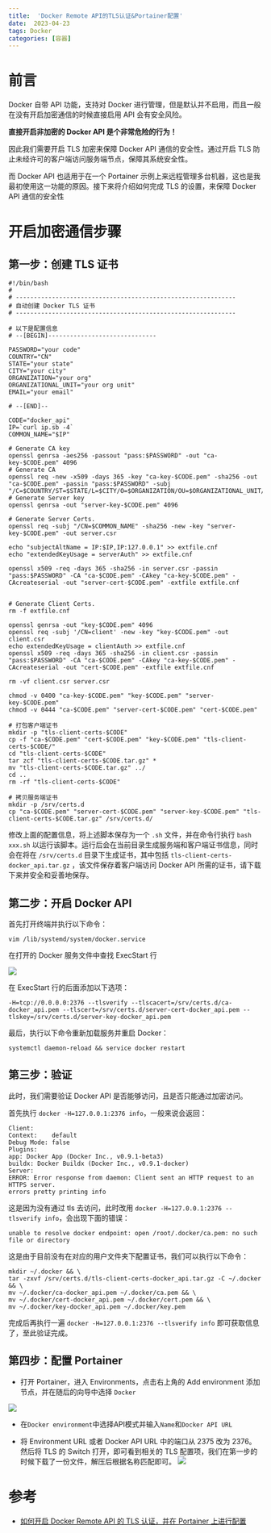 ```yaml
---
title:  'Docker Remote API的TLS认证&Portainer配置'
date:  2023-04-23
tags: Docker
categories: [容器]
---
```


# 前言

Docker 自带 API 功能，支持对 Docker 进行管理，但是默认并不启用，而且一般在没有开启加密通信的时候直接启用 API 会有安全风险。

**直接开启非加密的 Docker API 是个非常危险的行为！**

因此我们需要开启 TLS 加密来保障 Docker API 通信的安全性。通过开启 TLS 防止未经许可的客户端访问服务端节点，保障其系统安全性。

而 Docker API 也适用于在一个 Portainer 示例上来远程管理多台机器，这也是我最初使用这一功能的原因。接下来将介绍如何完成 TLS 的设置，来保障 Docker API 通信的安全性


# 开启加密通信步骤
## 第一步：创建 TLS 证书

```
#!/bin/bash
# 
# -------------------------------------------------------------
# 自动创建 Docker TLS 证书
# -------------------------------------------------------------

# 以下是配置信息
# --[BEGIN]------------------------------

PASSWORD="your code"
COUNTRY="CN"
STATE="your state"
CITY="your city"
ORGANIZATION="your org"
ORGANIZATIONAL_UNIT="your org unit"
EMAIL="your email"

# --[END]--

CODE="docker_api"
IP=`curl ip.sb -4`
COMMON_NAME="$IP"

# Generate CA key
openssl genrsa -aes256 -passout "pass:$PASSWORD" -out "ca-key-$CODE.pem" 4096
# Generate CA
openssl req -new -x509 -days 365 -key "ca-key-$CODE.pem" -sha256 -out "ca-$CODE.pem" -passin "pass:$PASSWORD" -subj "/C=$COUNTRY/ST=$STATE/L=$CITY/O=$ORGANIZATION/OU=$ORGANIZATIONAL_UNIT/CN=$COMMON_NAME/emailAddress=$EMAIL"
# Generate Server key
openssl genrsa -out "server-key-$CODE.pem" 4096

# Generate Server Certs.
openssl req -subj "/CN=$COMMON_NAME" -sha256 -new -key "server-key-$CODE.pem" -out server.csr

echo "subjectAltName = IP:$IP,IP:127.0.0.1" >> extfile.cnf
echo "extendedKeyUsage = serverAuth" >> extfile.cnf

openssl x509 -req -days 365 -sha256 -in server.csr -passin "pass:$PASSWORD" -CA "ca-$CODE.pem" -CAkey "ca-key-$CODE.pem" -CAcreateserial -out "server-cert-$CODE.pem" -extfile extfile.cnf


# Generate Client Certs.
rm -f extfile.cnf

openssl genrsa -out "key-$CODE.pem" 4096
openssl req -subj '/CN=client' -new -key "key-$CODE.pem" -out client.csr
echo extendedKeyUsage = clientAuth >> extfile.cnf
openssl x509 -req -days 365 -sha256 -in client.csr -passin "pass:$PASSWORD" -CA "ca-$CODE.pem" -CAkey "ca-key-$CODE.pem" -CAcreateserial -out "cert-$CODE.pem" -extfile extfile.cnf

rm -vf client.csr server.csr

chmod -v 0400 "ca-key-$CODE.pem" "key-$CODE.pem" "server-key-$CODE.pem"
chmod -v 0444 "ca-$CODE.pem" "server-cert-$CODE.pem" "cert-$CODE.pem"

# 打包客户端证书
mkdir -p "tls-client-certs-$CODE"
cp -f "ca-$CODE.pem" "cert-$CODE.pem" "key-$CODE.pem" "tls-client-certs-$CODE/"
cd "tls-client-certs-$CODE"
tar zcf "tls-client-certs-$CODE.tar.gz" *
mv "tls-client-certs-$CODE.tar.gz" ../
cd ..
rm -rf "tls-client-certs-$CODE"

# 拷贝服务端证书
mkdir -p /srv/certs.d
cp "ca-$CODE.pem" "server-cert-$CODE.pem" "server-key-$CODE.pem" "tls-client-certs-$CODE.tar.gz" /srv/certs.d/
```

修改上面的配置信息，将上述脚本保存为一个 `.sh` 文件，并在命令行执行 `bash xxx.sh` 以运行该脚本。运行后会在当前目录生成服务端和客户端证书信息，同时会在将在 `/srv/certs.d` 目录下生成证书，其中包括 `tls-client-certs-docker_api.tar.gz` ，该文件保存着客户端访问 Docker API 所需的证书，请下载下来并安全和妥善地保存。

## 第二步：开启 Docker API

首先打开终端并执行以下命令：

```
vim /lib/systemd/system/docker.service
```

在打开的 Docker 服务文件中查找 ExecStart 行

![](https://blog-1253533258.cos.ap-shanghai.myqcloud.com/picgo20230423174126.png)

在 ExecStart 行的后面添加以下选项：

```
-H=tcp://0.0.0.0:2376 --tlsverify --tlscacert=/srv/certs.d/ca-docker_api.pem --tlscert=/srv/certs.d/server-cert-docker_api.pem --tlskey=/srv/certs.d/server-key-docker_api.pem
```

最后，执行以下命令重新加载服务并重启 Docker：

```
systemctl daemon-reload && service docker restart
```

## 第三步：验证

此时，我们需要验证 Docker API 是否能够访问，且是否只能通过加密访问。

首先执行 `docker -H=127.0.0.1:2376 info`，一般来说会返回：

```
Client:
Context:    default
Debug Mode: false
Plugins:
app: Docker App (Docker Inc., v0.9.1-beta3)
buildx: Docker Buildx (Docker Inc., v0.9.1-docker)
Server:
ERROR: Error response from daemon: Client sent an HTTP request to an HTTPS server.
errors pretty printing info
```

这是因为没有通过 tls 去访问，此时改用 `docker -H=127.0.0.1:2376 --tlsverify info`，会出现下面的错误：

```
unable to resolve docker endpoint: open /root/.docker/ca.pem: no such file or directory
```

这是由于目前没有在对应的用户文件夹下配置证书，我们可以执行以下命令：

```
mkdir ~/.docker && \
tar -zxvf /srv/certs.d/tls-client-certs-docker_api.tar.gz -C ~/.docker && \
mv ~/.docker/ca-docker_api.pem ~/.docker/ca.pem && \
mv ~/.docker/cert-docker_api.pem ~/.docker/cert.pem && \
mv ~/.docker/key-docker_api.pem ~/.docker/key.pem
```

完成后再执行一遍 `docker -H=127.0.0.1:2376 --tlsverify info` 即可获取信息了，至此验证完成。

## 第四步：配置 Portainer

- 打开 Portainer，进入 Environments，点击右上角的 Add environment 添加节点，并在随后的向导中选择 `Docker`

![](https://blog-1253533258.cos.ap-shanghai.myqcloud.com/picgo20230423174458.png)



- 在`Docker environment`中选择API模式并输入`Name`和`Docker API URL`


- 将 Environment URL 或者 Docker API URL 中的端口从 2375 改为 2376。然后将 TLS 的 Switch 打开，即可看到相关的 TLS 配置项，我们在第一步的时候下载了一份文件，解压后根据名称匹配即可。
![](https://blog-1253533258.cos.ap-shanghai.myqcloud.com/picgo20230423175344.png)



# 参考

- [如何开启 Docker Remote API 的 TLS 认证，并在 Portainer 上进行配置](https://www.xukecheng.tech/how-to-enable-tls-authentication-for-docker-remote-api)
